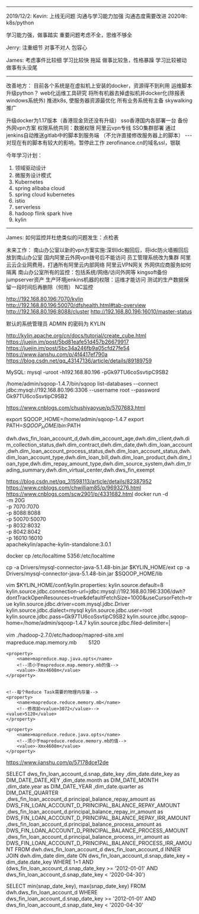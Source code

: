 --------------------------------
2019/12/2:
Kevin:
上线无问题
沟通与学习能力加强
沟通态度需要改进
2020年:
k8s/python

学习能力强，做事踏实
重要问题考虑不全，思维不够全


Jerry:
注重细节
对事不对人
包容心

James:
考虑事件比较细
学习比较快
拖延
做事比较急，性格暴躁
学习比较被动
做事有头没尾


----------------------------------------------


改善地方：
目前各个系统是在虚拟机上安装的docker，资源得不到利用
运维脚本升级python？
web化运维工具研究
将所有机器去掉虚拟机并docker化(除报表windows系统外)
推进k8s, 使服务器资源最优化
所有业务系统有主备
skywalking推广

升级docker为1.17版本（香港现金货还没有升级）
sso香港国内各部署一台
备份外网vpn方案
权限系统共同：数据权限
阿里云vpn专线
SSO集群部署
通过jenkins自动推送gitlab中的脚本到服务端
（不允许直接修改服务器上的脚本） --- 对现在有的脚本有较大的影响，暂停此工作
zerofinance.cn的域名ssl，银联

今年学习计划：
1. 领域驱动设计
2. 微服务设计模式
3. Kubernetes
4. spring alibaba cloud
5. spring cloud kubernetes
6. istio
7. serverless
8. hadoop flink spark hive
9. kylin
-------------------------------------------------


James:
如何监控并杜绝类似的问题发生：点检表

未来工作：
南山办公室以新的vpn方案实施:深圳idc搬回后，将idc防火墙搬回后放到南山办公室
国内阿里云外网vpn拨号后不能访问
员工管理系统改为集群
阿里云云企业网费用，打通所有阿里云内部网络
阿里云VPN网关
外网供应商服务如何隔离
南山办公室所有的监控：包括系统/网络/访问外网等
kingsoft备份
jumpserver资产
生产环境jenkins机器的权限：运维才能访问
测试的生产数据保留一段时间后再删除（何雨）
NC监控

http://192.168.80.196:7070/kylin
http://192.168.80.196:50070/dfshealth.html#tab-overview
http://192.168.80.196:8088/cluster
http://192.168.80.196:16010/master-status

默认的系统管理员 ADMIN 的密码为 KYLIN

http://kylin.apache.org/cn/docs/tutorial/create_cube.html
https://juejin.im/post/5bd81eafe51d457b26679917
https://juejin.im/post/5bc34a246fb9a05cfd27fe54
https://www.jianshu.com/p/4f4417ef790a
https://blog.csdn.net/qq_43147136/article/details/89189759

MySQL: 
mysql -uroot -h192.168.80.196 -pGk97TU6coSsvtipC9SB2

/home/admin/sqoop-1.4.7/bin/sqoop list-databases --connect jdbc:mysql://192.168.80.196:3306 --username root --password Gk97TU6coSsvtipC9SB2

https://www.cnblogs.com/chushiyaoyue/p/5707683.html

export SQOOP_HOME=/home/admin/sqoop-1.4.7
export PATH=$SQOOP_HOME/bin:$PATH

dwh.dws_fin_loan_account_d,dwh.dim_account_age,dwh.dim_client,dwh.dim_collection_status,dwh.dim_contract,dwh.dim_date,dwh.dim_loan_account,dwh.dim_loan_account_process_status,dwh.dim_loan_account_status,dwh.dim_loan_account_type,dwh.dim_loan_bill,dwh.dim_loan_product,dwh.dim_loan_type,dwh.dim_repay_amount_type,dwh.dim_source_system,dwh.dim_trading_summary,dwh.dim_virtual_center,dwh.dws_fin_exempt

https://blog.csdn.net/qq_31598113/article/details/82387952
https://www.cnblogs.com/chwilliam85/p/9693276.html
https://www.cnblogs.com/scw2901/p/4331682.html
docker run -d \
-m 20G \
-p 7070:7070 \
-p 8088:8088 \
-p 50070:50070 \
-p 8032:8032 \
-p 8042:8042 \
-p 16010:16010 \
apachekylin/apache-kylin-standalone:3.0.1

docker cp /etc/localtime 5356:/etc/localtime

cp -a Drivers/mysql-connector-java-5.1.48-bin.jar $KYLIN_HOME/ext
cp -a Drivers/mysql-connector-java-5.1.48-bin.jar $SQOOP_HOME/lib

vim $KYLIN_HOME/conf/kylin.properties:
kylin.source.default=8
kylin.source.jdbc.connection-url=jdbc:mysql://192.168.80.196:3306/dwh?dontTrackOpenResources=true&defaultFetchSize=1000&useCursorFetch=true
kylin.source.jdbc.driver=com.mysql.jdbc.Driver
kylin.source.jdbc.dialect=mysql
kylin.source.jdbc.user=root
kylin.source.jdbc.pass=Gk97TU6coSsvtipC9SB2
kylin.source.jdbc.sqoop-home=/home/admin/sqoop-1.4.7
kylin.source.jdbc.filed-delimiter=|

vim ./hadoop-2.7.0/etc/hadoop/mapred-site.xml
    <property>
    　　<name>mapreduce.map.memory.mb</name>
    　　<value>5120</value>
    </property>

    <property>
        <name>mapreduce.map.java.opts</name>
        <!--须小于mapreduce.map.memory.mb的值-->
        <value>-Xmx4608m</value>
    </property>


    <!--每个Reduce Task需要的物理内存量-->
    <property>
        <name>mapreduce.reduce.memory.mb</name>
        <!--修改前<value>3072</value>-->
    <value>5120</value>
    </property>

    <property>
        <name>mapreduce.reduce.java.opts</name>
        <!--须小于mapreduce.reduce.memory.mb的值-->
        <value>-Xmx4608m</value>
    </property>

https://www.jianshu.com/p/57178dce12de

SELECT dws_fin_loan_account_d.snap_date_key ,dim_date.date_key as DIM_DATE_DATE_KEY ,dim_date.month as DIM_DATE_MONTH ,dim_date.year as DIM_DATE_YEAR ,dim_date.quarter as DIM_DATE_QUARTER ,dws_fin_loan_account_d.principal_balance_repay_amount as DWS_FIN_LOAN_ACCOUNT_D_PRINCIPAL_BALANCE_REPAY_AMOUNT ,dws_fin_loan_account_d.principal_balance_repay_irr_amount as DWS_FIN_LOAN_ACCOUNT_D_PRINCIPAL_BALANCE_REPAY_IRR_AMOUNT ,dws_fin_loan_account_d.principal_balance_process_amount as DWS_FIN_LOAN_ACCOUNT_D_PRINCIPAL_BALANCE_PROCESS_AMOUNT ,dws_fin_loan_account_d.principal_balance_process_irr_amount as DWS_FIN_LOAN_ACCOUNT_D_PRINCIPAL_BALANCE_PROCESS_IRR_AMOUNT  FROM dwh.dws_fin_loan_account_d dws_fin_loan_account_d INNER JOIN dwh.dim_date dim_date ON dws_fin_loan_account_d.snap_date_key = dim_date.date_key WHERE 1=1 AND (dws_fin_loan_account_d.snap_date_key >= '2012-01-01' AND dws_fin_loan_account_d.snap_date_key < '2020-04-30')

SELECT min(snap_date_key), max(snap_date_key) FROM dwh.dws_fin_loan_account_d  WHERE dws_fin_loan_account_d.snap_date_key >= '2012-01-01' AND dws_fin_loan_account_d.snap_date_key < '2020-04-30'

